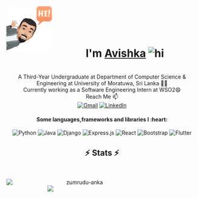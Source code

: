  
<p><img align="left" width="120" height="120" alt="Avishka Shamendra" src="/assets/avatar.png"/></p>
<br>
<br>
<br>
<br>
<h1  align="center"> I'm <a href="https://www.linkedin.com/in/avishka-shamendra/">Avishka</a> <img src="https://user-images.githubusercontent.com/1303154/88677602-1635ba80-d120-11ea-84d8-d263ba5fc3c0.gif" height="50px" width="20px" alt="hi">  </h1>
<p align="center">
  <br>
  A Third-Year Undergraduate at Department of Computer Science & Engineering at University of Moratuwa, Sri Lanka 👨‍🎓 
  <br>
  Currently working as a Software Engineering Intern at WSO2😄
  <br>
  Reach Me 📫
 <br>
 <a href="mailto:avishkas.18@cse.mrt.ac.lk"><img alt="Gmail" src="https://img.shields.io/badge/Gmail-D14836?style=for-the-badge&logo=gmail&logoColor=white" /></a> 
 <a href=https://www.linkedin.com/in/avishka-shamendra/><img alt="LinkedIn" src="https://img.shields.io/badge/linkedin-%230077B5.svg?style=for-the-badge&logo=linkedin&logoColor=white"/></a>
</p>
<div align=center>
  <h4>Some languages,frameworks and libraries I :heart:</h4>
  <img alt="Python" src="https://img.shields.io/badge/python-%2314354C.svg?style=for-the-badge&logo=python&logoColor=white"/>
  <img alt="Java" src="https://img.shields.io/badge/java-%23ED8B00.svg?style=for-the-badge&logo=java&logoColor=white"/>
  <img alt="Django" src="https://img.shields.io/badge/django-%23092E20.svg?style=for-the-badge&logo=django&logoColor=white"/>
  <img alt="Express.js" src="https://img.shields.io/badge/express.js-%23404d59.svg?style=for-the-badge&logo=express&logoColor=%2361DAFB"/>
  <img alt="React" src="https://img.shields.io/badge/react-%2320232a.svg?style=for-the-badge&logo=react&logoColor=%2361DAFB"/>
  <img alt="Bootstrap" src="https://img.shields.io/badge/bootstrap-%23563D7C.svg?style=for-the-badge&logo=bootstrap&logoColor=white"/>
  <img alt="Flutter" src="https://img.shields.io/badge/Flutter-%2302569B.svg?style=for-the-badge&logo=Flutter&logoColor=white" />
  
</div>
<h2 align="center">⚡ Stats ⚡</h2>
<br>
<p align=center>
  <div align=center>
    <a href="" >
      <img align="left" width=396 src="https://github-readme-streak-stats.herokuapp.com/?user=Avishka-Shamendra&theme=dark" alt="zumrudu-anka" />
    </a>
    <a href="">
      <img align="right" width=396 src="https://github-readme-stats.vercel.app/api?username=Avishka-Shamendra&count_private=true&hide=stars&show_icons=true&theme=dark&border_color=FFFFFF" />
    </a>
  </div>
<!--   <br><br><br><br><br><br><br><br><br>
  <div align=center>
    <a href="">
      <img width=325 align="center" src="https://github-readme-stats.vercel.app/api/top-langs/?username=Avishka-Shamendra&langs_count=8&layout=compact&&theme=dark&hide=c%23,powershell,Mathematica,Ruby,Objective-C,Objective-C%2b%2b,Cuda&title_color=61dafb&border_color=00FF00" />
    </a>
  </div>
  <br>
 <br>-->
</p>
